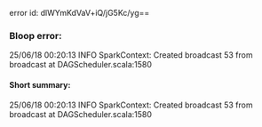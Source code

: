 error id: dlWYmKdVaV+iQ/jG5Kc/yg==
### Bloop error:

25/06/18 00:20:13 INFO SparkContext: Created broadcast 53 from broadcast at DAGScheduler.scala:1580
#### Short summary: 

25/06/18 00:20:13 INFO SparkContext: Created broadcast 53 from broadcast at DAGScheduler.scala:1580